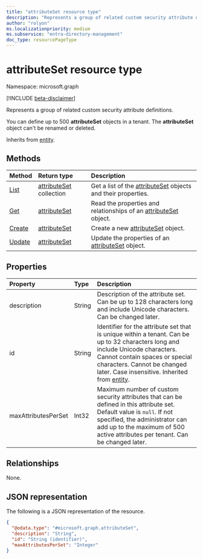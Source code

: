 ```yaml
---
title: "attributeSet resource type"
description: "Represents a group of related custom security attribute definitions."
author: "rolyon"
ms.localizationpriority: medium
ms.subservice: "entra-directory-management"
doc_type: resourcePageType
---
```


# attributeSet resource type

Namespace: microsoft.graph

[!INCLUDE [beta-disclaimer](../../includes/beta-disclaimer.md)]

Represents a group of related custom security attribute definitions.

You can define up to 500 **attributeSet** objects in a tenant. The **attributeSet** object can't be renamed or deleted.

Inherits from [entity](../resources/entity.md).

## Methods

|Method|Return type|Description|
|:---|:---|:---|
|[List](../api/directory-list-attributesets.md)|[attributeSet](../resources/attributeset.md) collection|Get a list of the [attributeSet](../resources/attributeset.md) objects and their properties.|
|[Get](../api/attributeset-get.md)|[attributeSet](../resources/attributeset.md)|Read the properties and relationships of an [attributeSet](../resources/attributeset.md) object.|
|[Create](../api/directory-post-attributesets.md)|[attributeSet](../resources/attributeset.md)|Create a new [attributeSet](../resources/attributeset.md) object.|
|[Update](../api/attributeset-update.md)|[attributeSet](../resources/attributeset.md)|Update the properties of an [attributeSet](../resources/attributeset.md) object.|

## Properties

|Property|Type|Description|
|:---|:---|:---|
|description|String|Description of the attribute set. Can be up to 128 characters long and include Unicode characters. Can be changed later.|
|id|String|Identifier for the attribute set that is unique within a tenant. Can be up to 32 characters long and include Unicode characters. Cannot contain spaces or special characters. Cannot be changed later. Case insensitive. Inherited from [entity](../resources/entity.md).|
|maxAttributesPerSet|Int32|Maximum number of custom security attributes that can be defined in this attribute set. Default value is `null`. If not specified, the administrator can add up to the maximum of 500 active attributes per tenant. Can be changed later.|

## Relationships

None.

## JSON representation

The following is a JSON representation of the resource.
<!-- {
  "blockType": "resource",
  "keyProperty": "id",
  "@odata.type": "microsoft.graph.attributeSet",
  "openType": false
}
-->
``` json
{
  "@odata.type": "#microsoft.graph.attributeSet",
  "description": "String",
  "id": "String (identifier)",
  "maxAttributesPerSet": "Integer"
}
```
